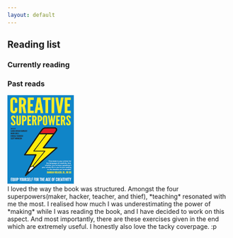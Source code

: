 ```yaml
---
layout: default
---
```


## Reading list 

### Currently reading

### Past reads

<img src="/Book Covers/CreativeSuperpowers.png" width="150" height="200">
<br> I loved the way the book was structured. Amongst the four superpowers(maker, hacker, teacher, and thief), *teaching* resonated with me the most. I realised how much I was underestimating the power of *making* while I was reading the book, and I have decided to work on this aspect. And most importantly, there are these exercises given in the end which are extremely useful. I honestly also love the tacky coverpage. :p

<!---
![Creative Superpowers!](/Book Covers/CreativeSuperpowers.png "Creative Superpowers")
-->


